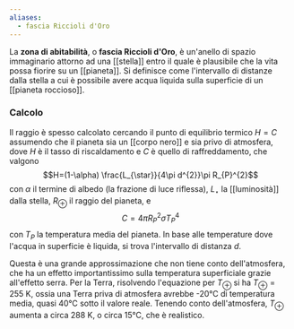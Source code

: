 ```yaml
---
aliases:
  - fascia Riccioli d'Oro
---
```

La **zona di abitabilità**, o **fascia Riccioli d'Oro**, è un'anello di spazio immaginario attorno ad una [[stella]] entro il quale è plausibile che la vita possa fiorire su un [[pianeta]]. Si definisce come l'intervallo di distanze dalla stella a cui è possibile avere acqua liquida sulla superficie di un [[pianeta roccioso]].
### Calcolo
Il raggio è spesso calcolato cercando il punto di equilibrio termico $H=C$ assumendo che il pianeta sia un [[corpo nero]] e sia privo di atmosfera, dove $H$ è il tasso di riscaldamento e $C$ è quello di raffreddamento, che valgono
$$H=(1-\alpha) \frac{L_{\star}}{4\pi d^{2}}\pi R_{P}^{2}$$
con $\alpha$ il termine di albedo (la frazione di luce riflessa), $L_{\star}$ la [[luminosità]] dalla stella, $R_{\oplus}$ il raggio del pianeta, e
$$C=4\pi R_{P}^{2}\sigma T_{P}^{4}$$
con $T_{P}$ la temperatura media del pianeta. In base alle temperature dove l'acqua in superficie è liquida, si trova l'intervallo di distanza $d$.

Questa è una grande approssimazione che non tiene conto dell'atmosfera, che ha un effetto importantissimo sulla temperatura superficiale grazie all'effetto serra. Per la Terra, risolvendo l'equazione per $T_{\oplus}$ si ha $T_{\oplus}=255$ K, ossia una Terra priva di atmosfera avrebbe -20°C di temperatura media, quasi 40°C sotto il valore reale. Tenendo conto dell'atmosfera, $T_{\oplus}$ aumenta a circa 288 K, o circa 15°C, che è realistico.